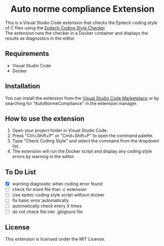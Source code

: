 
<h1 align="center">Auto norme compliance Extension</h1>

<p>This is a Visual Studio Code extension that checks the Epitech coding style of C files using the <a href="https://github.com/Epitech/coding-style-checker">Epitech Coding Style Checker</a>.
</br>
The extension runs the checker in a Docker container and displays the results as diagnostics in the editor.</p>

<h2>Requirements</h2>
<ul>
    <li>Visual Studio Code</li>
    <li>Docker</li>
</ul>
<h2>Installation</h2>
<p>You can install the extension from the <a href="https://marketplace.visualstudio.com/items?itemName=redboarddev.autonormecompliance">Visual Studio Code Marketplace</a> or by searching for "AutoNormeCompliance" in the extension manager.</p>

<div>
    <h2>How to use the extension</h2>
    <ol>
        <li>Open your project folder in Visual Studio Code.</li>
        <li>Press "Ctrl+Shift+P" or "Cmd+Shift+P" to open the command palette.</li>
        <li>Type "Check Coding Style" and select the command from the dropdown list.</li>
        <li>The extension will run the Docker script and display any coding style errors by warning in the editor.</li>
    </ol>
</div>

<h2>To Do List</h2>

- [X] warning diagnostic when coding error found
- [ ] check for more file than .c extension
- [ ] Use epitec coding style script without docker
- [ ] fix basic error automatically
- [ ] automatically check every X times
- [ ] do not check file into .gitignore file

<h2>License</h2>
<p>This extension is licensed under the MIT License.</p>
